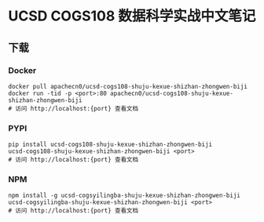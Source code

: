 # UCSD COGS108 数据科学实战中文笔记

## 下载

### Docker

```
docker pull apachecn0/ucsd-cogs108-shuju-kexue-shizhan-zhongwen-biji
docker run -tid -p <port>:80 apachecn0/ucsd-cogs108-shuju-kexue-shizhan-zhongwen-biji
# 访问 http://localhost:{port} 查看文档
```

### PYPI

```
pip install ucsd-cogs108-shuju-kexue-shizhan-zhongwen-biji
ucsd-cogs108-shuju-kexue-shizhan-zhongwen-biji <port>
# 访问 http://localhost:{port} 查看文档
```

### NPM

```
npm install -g ucsd-cogsyilingba-shuju-kexue-shizhan-zhongwen-biji
ucsd-cogsyilingba-shuju-kexue-shizhan-zhongwen-biji <port>
# 访问 http://localhost:{port} 查看文档
```